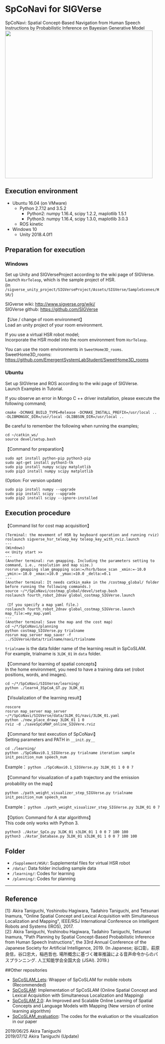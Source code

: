 # SpCoNavi for SIGVerse
SpCoNavi: Spatial Concept-Based Navigation from Human Speech Instructions by Probabilistic Inference on Bayesian Generative Model  
<img src="https://github.com/a-taniguchi/SpCoNavi/blob/master/img/outline.png" width="480px">


## Execution environment  
- Ubuntu 16.04 (on VMware)  
    - Python 2.7.12 and 3.5.2  
        - Python2: numpy 1.16.4, scipy 1.2.2, maplotlib 1.5.1  
        - Python3: numpy 1.16.4, scipy 1.3.0, maplotlib 3.0.3  
    - ROS kinetic  
- Windows 10  
    - Unity 2018.4.0f1  

## Preparation for execution 
### Windows  
Set up Unity and SIGVerseProject according to the wiki page of SIGVerse.  
Launch `HsrTeleop`, which is the sample project of HSR.  
(in `/sigverse_unity_project/SIGVerseProject/Assets/SIGVerse/SampleScenes/HSR/`)  

SIGverse wiki: http://www.sigverse.org/wiki/  
SIGVerse github: https://github.com/SIGVerse  

【Use / change of room environment】  
Load an unity project of your room environment. 

If you use a virtual HSR robot model;  
Incorporate the HSR model into the room environment from `HsrTeleop`.  

You can use the room environments in `SweetHome3D_rooms`.   
SweetHome3D\_rooms: https://github.com/EmergentSystemLabStudent/SweetHome3D_rooms   


### Ubuntu  
Set up SIGVerse and ROS according to the wiki page of SIGVerse.  
Launch Examples in Tutorial.  

If you observe an error in Mongo C ++ driver installation, please execute the following command;  
~~~
cmake -DCMAKE_BUILD_TYPE=Release -DCMAKE_INSTALL_PREFIX=/usr/local .. -DLIBMONGOC_DIR=/usr/local -DLIBBSON_DIR=/usr/local ..
~~~

Be careful to remember the following when running the examples;  
~~~
cd ~/catkin_ws/
source devel/setup.bash
~~~


【Command for preparation】  
~~~
sudo apt install python-pip python3-pip
sudo apt-get install python3-tk
sudo pip install numpy scipy matplotlib
sudo pip3 install numpy scipy matplotlib
~~~

(Option: For version update)  
~~~
sudo pip install numpy --upgrade
sudo pip install scipy --upgrade
sudo pip2 install scipy --ignore-installed
~~~


## Execution procedure
【Command list for cost map acquisition】  
~~~
(Terminal: the movement of HSR by keyboard operation and running rviz)
roslaunch sigverse_hsr_teleop_key teleop_key_with_rviz.launch
---
(Windows)
<< Unity start >>
---
(Another terminal: run gmapping. Including the parameters setting to command, i.e., resolution and map size.)
rosrun gmapping slam_gmapping scan:=/hsrb/base_scan _xmin:=-10.0 _ymin:=-10.0 _xmax:=10.0 _ymax:=10.0 _delta:=0.1
---
(Another terminal: It needs catkin_make in the /costmap_global/ folder before running the following commands.)
source ~/*/SpCoNavi/costmap_global/devel/setup.bash
roslaunch fourth_robot_2dnav global_costmap_SIGVerse.launch

（If you specify a map yaml file.）
roslaunch fourth_robot_2dnav global_costmap_SIGVerse.launch map_file:=my_map.yaml
---
(Another terminal: Save the map and the cost map)
cd ~/*/SpCoNavi/planning
python costmap_SIGVerse.py trialname
rosrun map_server map_saver -f ../SIGVerse/data/trialname/navi/trialname
~~~
`trialname` is the data folder name of the learning result in SpCoSLAM.  
For example, trialname is `3LDK_01` in `data` folder.  

【Command for learning of spatial concepts】  
In the home environment, you need to have a training data set (robot positions, words, and images).  
~~~
cd ~/*/SpCoNavi/SIGVerse/learning/
python ./learn4_3SpCoA_GT.py 3LDK_01
~~~

【Visulalization of the learning result】  
~~~
roscore
rosrun map_server map_server ~/*/SpCoNavi/SIGVerse/data/3LDK_01/navi/3LDK_01.yaml
python ./new_place_drawy 3LDK_01 1 0
rviz -d ./saveSpCoMAP_online_SIGVere.rviz 
~~~


【Command for test execution of SpCoNavi】  
Setting parameters and PATH in `__init.py__`  
~~~
cd ./learning/
python ./SpCoNavi0.1_SIGVerse.py trialname iteration sample init_position_num speech_num
~~~
Example：
`python ./SpCoNavi0.1_SIGVerse.py 3LDK_01 1 0 0 7`  

【Command for visualization of a path trajectory and the emission probability on the map】
~~~
python ./path_weight_visualizer_step_SIGVerse.py trialname init_position_num speech_num  
~~~
Example：
`python ./path_weight_visualizer_step_SIGVerse.py 3LDK_01 0 7`  

【Option: Command for A star algorithms】  
This code only works with Python 3.  
~~~
python3 ./Astar_SpCo.py 3LDK_01 s3LDK_01 1 0 0 7 100 100
python3 ./Astar_Database.py 3LDK_01 s3LDK_01 1 0 0 7 100 100
~~~


## Folder  
 - `/Supplement/HSR/`: Supplemental files for virtual HSR robot
 - `/data/`: Data folder including sample data
 - `/learning/`: Codes for learning
 - `/planning/`: Codes for planning
 
---
## Reference
[1]: Akira Taniguchi, Yoshinobu Hagiwara, Tadahiro Taniguchi, and Tetsunari Inamura, "Online Spatial Concept and Lexical Acquisition with Simultaneous Localization and Mapping", IEEE/RSJ International Conference on Intelligent Robots and Systems (IROS), 2017.  
[2]: Akira Taniguchi, Yoshinobu Hagiwara, Tadahiro Taniguchi, Tetsunari Inamura, "Path Planning by Spatial Concept-Based Probabilistic Inference from Human Speech Instructions", the 33rd Annual Conference of the Japanese Society for Artificial Intelligence, 2019. (In Japanese; 谷口彰，萩原良信，谷口忠大，稲邑哲也. 場所概念に基づく確率推論による音声命令からのパスプランニング. 人工知能学会全国大会 (JSAI). 2019.)    


##Other repositories  
 - [SpCoSLAM_Lets](https://github.com/EmergentSystemLabStudent/SpCoSLAM_Lets): Wrapper of SpCoSLAM for mobile robots (Recommended)  
 - [SpCoSLAM](https://github.com/a-taniguchi/SpCoSLAM): Implementation of SpCoSLAM (Online Spatial Concept and Lexical Acquisition with Simultaneous Localization and Mapping)   
 - [SpCoSLAM 2.0](https://github.com/a-taniguchi/SpCoSLAM2): An Improved and Scalable Online Learning of Spatial Concepts and Language Models with Mapping (New version of online learning algorithm)   
 - [SpCoSLAM_evaluation](https://github.com/a-taniguchi/SpCoSLAM_evaluation): The codes for the evaluation or the visualization in our paper  

2019/06/25  Akira Taniguchi  
2019/07/12  Akira Taniguchi (Update)  
